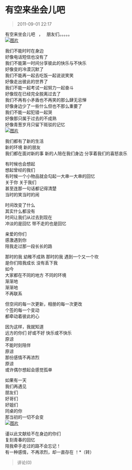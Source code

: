 # 有空来坐会儿吧

> 2011-09-01 22:17

有空来坐会儿吧   ，   朋友们。。。。。  
[](http://b46.photo.store.qq.com/http_imgload.cgi?/rurl4_b=4caee4f57bac8170868494253744257a2bcf42426df5187849e852bc6dac53dd43c14290fc852cb61a9e121c5474445ca31dcc483f451123dda3c13f402c3a49aca393f6d645129bfd5837752a12112f53a85955&a=45&b=46)[![图片](https://pan.4a1801.life:11443/d/public/Qzone_wyf/Blogs/images/1CA612F1.webp)](https://pan.4a1801.life:11443/d/public/Qzone_wyf/Blogs/images/1CA612F1.webp)

我们不能时时在身边  
好像电话短信也没有了  
我们不能第一时间分享彼此的快乐与不快乐  
好像变的冷漠沉默了  
我们不能再一起去吃饭一起说说笑笑  
好像走出彼此的世界了  
我们不能一起考试一起努力一起奋斗  
好像现在已经完全脱离过去了  
我们不再有小矛盾也不再笑的那么肆无忌惮  
好像身边少了一些什么但也不那么重要了  
我们不能一起犯错一起哭  
好像那只属于过去的不成熟  
好像青葱岁月只留下斑驳的记忆  
[](http://b49.photo.store.qq.com/http_imgload.cgi?/rurl4_b=4caee4f57bac8170868494253744257a4c9e76f3783791461c33762966455405a15e3bc215d1ebbc0d49c91489f86ead7bbb95159c26190a4e379a451826a8c8835ba699ff18186ca929049392e7d2e1b3a7515d&a=47&b=49)[![图片](https://pan.4a1801.life:11443/d/public/Qzone_wyf/Blogs/images/5BCDE0B3.webp)](https://pan.4a1801.life:11443/d/public/Qzone_wyf/Blogs/images/5BCDE0B3.webp)

我们都有了新的生活  
新的环境 新的朋友  
我们都在面对新的事 新的人陪在我们身边 分享着我们的喜怒哀乐

有时候也会想起  
想起曾经的我们  
有时候一个小物品就会勾起一大串一大串的回忆  
关于你 关于我们  
甚至连那一句话都记得清楚  
当时的笑当时的闹

时间改变了什么  
其实什么都没有  
时间让我们从过去到现在  
冲淡的是回忆 带不走的也是回忆

亲爱的你们  
感激遇到你  
陪我走过那一段长长的路

那时的我 幼稚不成熟 那时的我 遇到一个又一个坎  
是你们陪我成长 没有丢下我  
如今  
大家都在不同的地方 不同的环境  
渐渐地  
渐渐地  
不再联系

但空间的每一次更新，相册的每一次更改  
个签的每一个变动  
都牵动着彼此的心

因为这样，我就知道  
远方的你们 好或不好 快乐或不快乐  
原谅  
不能时刻陪伴  
原谅  
那份感情不再浓烈  
原谅  
或许偶尔想起会感觉孤单

如果有一天  
我们再遇见  
朋友们  
好哥们  
好姐们  
同桌的你  
那当初的一切不会变  
[](http://b49.photo.store.qq.com/http_imgload.cgi?/rurl4_b=4caee4f57bac8170868494253744257a9547533263ac8d211ab69ac024b029cc38bf80c9c475ec4bff3b8f5b92ee64fc9bbe41debe934455740ed834749e7d2f488ecc12bc831c0028f816b1d7d367985ebb1b48&a=47&b=49)[![图片](https://pan.4a1801.life:11443/d/public/Qzone_wyf/Blogs/images/2C061DD2.webp)](https://pan.4a1801.life:11443/d/public/Qzone_wyf/Blogs/images/2C061DD2.webp)

谨以此文献给不在身边的你们  
复刻青春的回忆  
陪我牵手走过的路不会忘记！  
有一种感情，不再浓烈，却一直存在 ！\*（转）

> 评论(0)
